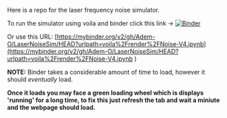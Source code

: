Here is a repo for the laser frequency noise simulator.

To run the simulator using voila and binder click this link -> [![Binder](https://mybinder.org/badge_logo.svg)](https://mybinder.org/v2/gh/Adem-O/LaserNoiseSim/HEAD?urlpath=voila%2Frender%2FNoise-V4.ipynb)

Or use this URL: [https://mybinder.org/v2/gh/Adem-O/LaserNoiseSim/HEAD?urlpath=voila%2Frender%2FNoise-V4.ipynb](https://mybinder.org/v2/gh/Adem-O/LaserNoiseSim/HEAD?urlpath=voila%2Frender%2FNoise-V4.ipynb
)

**NOTE:** Binder takes a considerable amount of time to load, however it should _eventually_ load. 


**Once it loads you may face a green loading wheel which is displays 'running' for a long time, to fix this just refresh the tab and wait a miniute and the webpage should load.**  
